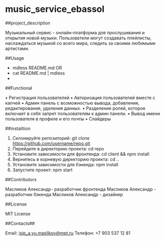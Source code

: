 # music_service_ebassol
##project_description

Музыкальный сервис - онлайн-платформа для прослушивания и открытия новой музыки. 
Пользователи могут создавать плейлисты, наслаждаться музыкой со всего мира, 
следить за своими любимыми артистами.

##Usage

* mdless README.md
OR
* cat README.md | mdless
* 
##Functional

•	Регистрация пользователей
•	Авторизация пользователей вместе с капчей
•	Админ панель с возможностью вывода, добавления, редактирования, удаления данных.
•	Разделение ролей, которое включает в себя запрет пользователям к админ панели.
•	Вывод имени пользователя в профиле и его почты
•	Слайдеры

##instalition

1. Склонируйте репозиторий: git clone https://github.com/username/repo.git
2. Перейдите в директорию проекта: cd repo
3. Установите зависимости для фронтенда: cd client && npm install
4. Вернитесь в корневую директорию проекта: cd ..
5. Установите зависимости для бэкенда: npm install
6. Запустите проект: npm start

##Contributors

Масликов Александр- разработчик фронтенда
Масликов Александр - разработчик бэкенда
Масликов Александр - дизайнер

##License

MIT License

##Contacts##

Email: isip_a.yu.maslikov@mpt.ru
Телефон: +7 903 537 12 81


